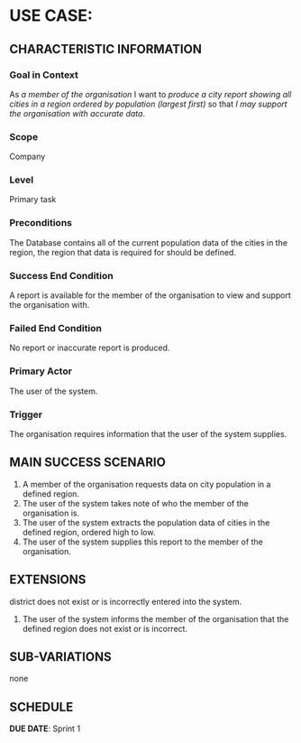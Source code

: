 # USE CASE: <number> <the name should be the goal as a short active verb phrase>

## CHARACTERISTIC INFORMATION

### Goal in Context

As *a member of the organisation* I want to *produce a city report showing all cities in a region ordered by population (largest first)* so that *I may support the organisation with accurate data*.

### Scope

Company

### Level

Primary task

### Preconditions

The Database contains all of the current population data of the cities in the region, the region that data is required for should be defined.

### Success End Condition

A report is available for the member of the organisation to view and support the organisation with.

### Failed End Condition

No report or inaccurate report is produced.

### Primary Actor

The user of the system.

### Trigger

The organisation requires information that the user of the system supplies.

## MAIN SUCCESS SCENARIO

1. A member of the organisation requests data on city population in a defined region.
2. The user of the system takes note of who the member of the organisation is.
3. The user of the system extracts the population data of cities in the defined region, ordered high to low.
4. The user of the system supplies this report to the member of the organisation.

## EXTENSIONS

district does not exist or is incorrectly entered into the system.

1. The user of the system informs the member of the organisation that the defined region does not exist or is incorrect.

## SUB-VARIATIONS

none

## SCHEDULE

**DUE DATE**: Sprint 1